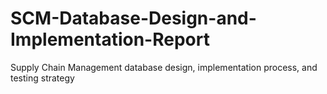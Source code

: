 # SCM-Database-Design-and-Implementation-Report
Supply Chain Management database design, implementation process, and testing strategy
